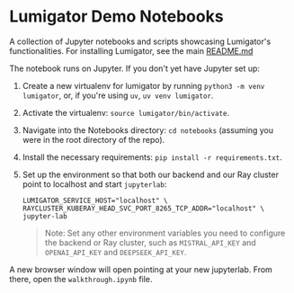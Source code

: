 # Lumigator Demo Notebooks

A collection of Jupyter notebooks and scripts showcasing Lumigator's functionalities. For installing
Lumigator, see the main [README.md](README.md)

The notebook runs on Jupyter. If you don't yet have Jupyter set up:

1. Create a new virtualenv for lumigator by running `python3 -m venv lumigator`, or, if
   you're using `uv`, `uv venv lumigator`.
1. Activate the virtualenv: `source lumigator/bin/activate`.
1. Navigate into the Notebooks directory: `cd notebooks` (assuming you were in the root directory of
   the repo).
1. Install the necessary requirements: `pip install -r requirements.txt`.
1. Set up the environment so that both our backend and our Ray cluster point to localhost and start
   `jupyterlab`:

    ```
    LUMIGATOR_SERVICE_HOST="localhost" \
    RAYCLUSTER_KUBERAY_HEAD_SVC_PORT_8265_TCP_ADDR="localhost" \
    jupyter-lab
    ```

    > Note: Set any other environment variables you need to configure the backend or Ray cluster,
    > such as `MISTRAL_API_KEY` and `OPENAI_API_KEY` and `DEEPSEEK_API_KEY`.

A new browser window will open pointing at your new jupyterlab. From there, open the
`walkthrough.ipynb` file.

